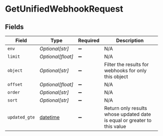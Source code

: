 # GetUnifiedWebhookRequest


## Fields

| Field                                                                        | Type                                                                         | Required                                                                     | Description                                                                  |
| ---------------------------------------------------------------------------- | ---------------------------------------------------------------------------- | ---------------------------------------------------------------------------- | ---------------------------------------------------------------------------- |
| `env`                                                                        | *Optional[str]*                                                              | :heavy_minus_sign:                                                           | N/A                                                                          |
| `limit`                                                                      | *Optional[float]*                                                            | :heavy_minus_sign:                                                           | N/A                                                                          |
| `object`                                                                     | *Optional[str]*                                                              | :heavy_minus_sign:                                                           | Filter the results for webhooks for only this object                         |
| `offset`                                                                     | *Optional[float]*                                                            | :heavy_minus_sign:                                                           | N/A                                                                          |
| `order`                                                                      | *Optional[str]*                                                              | :heavy_minus_sign:                                                           | N/A                                                                          |
| `sort`                                                                       | *Optional[str]*                                                              | :heavy_minus_sign:                                                           | N/A                                                                          |
| `updated_gte`                                                                | [datetime](https://docs.python.org/3/library/datetime.html#datetime-objects) | :heavy_minus_sign:                                                           | Return only results whose updated date is equal or greater to this value     |